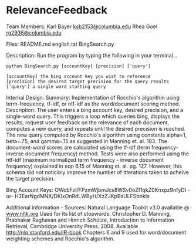 # RelevanceFeedback
Team Members:
	Karl Bayer <ksb2153@columbia.edu>
	Rhea Goel <rg2936@columbia.edu>

Files:
	README.md
	english.txt
	BingSearch.py

Description:
	Run the program by typing the following in your terminal...
	
	python BingSearch.py [accountKey] [precision] ['query']

	[accountKey] the bing account key you wish to reference
	[precision] the desired target precision for the query results
	['query'] a single word starting query

Internal Design:
	Summary: Implementation of Rocchio's algorithm using term-frequency, tf-idf, or ntf-idf 
	as the word/document scoring method. 
	Description:
	The user enters a bing account key, desired precision, and a single-word query.
	This triggers a loop which queries bing, displays the results, 
	request user feedback on the relevance of each document, computes a new query, 
	and repeats until the desired precision is reached. 
	The new query computed by Rocchio's algorithm using constants alpha=1, 
	beta=.75, and gamma=.15 as suggested in Manning et. al. 183. 
	The document-word scores are calculated using the tf-idf (term frequency-
	inverse document frequency) method. Tests were also performed using the 
	ntf-idf (maximum normalized term frequency - inverse document frequency)
	explained in eqn 6.15 of Manning et. al. pg. 127. However, this schema did
	not noticibly improve the number of itterations taken to acheive the target 
	precision. 
	

Bing Account Keys:
	OWcbFzI/FPzmWjbmJcs8WSv0oZf1qkZ0Knxpz9nfyDI
	-or-
	H2EarNgdMNX/DKlxOnRdLWByH/XzZJKpBsULFSbnkIs

Additional information - Sources:
	Natural Language Toolkit v3.0 available @ www.nltk.org
		Used for its list of stopwords.
	Christopher D. Manning, Prabhakar Raghavan and Hinrich Schütze, Introduction to Information Retrieval, 
		Cambridge University Press. 2008. Available <http://nlp.stanford.edu/IR-book>
		Chapters 6 and 9 used for word/document weighting schemes and Rocchio's algorithm.
